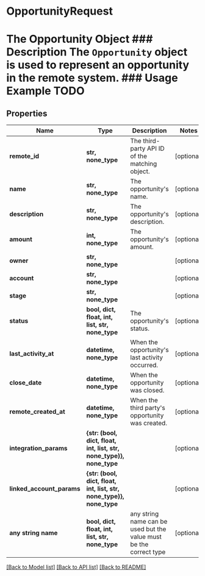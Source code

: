# OpportunityRequest

# The Opportunity Object ### Description The `Opportunity` object is used to represent an opportunity in the remote system. ### Usage Example TODO

## Properties
Name | Type | Description | Notes
------------ | ------------- | ------------- | -------------
**remote_id** | **str, none_type** | The third-party API ID of the matching object. | [optional] 
**name** | **str, none_type** | The opportunity&#39;s name. | [optional] 
**description** | **str, none_type** | The opportunity&#39;s description. | [optional] 
**amount** | **int, none_type** | The opportunity&#39;s amount. | [optional] 
**owner** | **str, none_type** |  | [optional] 
**account** | **str, none_type** |  | [optional] 
**stage** | **str, none_type** |  | [optional] 
**status** | **bool, dict, float, int, list, str, none_type** | The opportunity&#39;s status. | [optional] 
**last_activity_at** | **datetime, none_type** | When the opportunity&#39;s last activity occurred. | [optional] 
**close_date** | **datetime, none_type** | When the opportunity was closed. | [optional] 
**remote_created_at** | **datetime, none_type** | When the third party&#39;s opportunity was created. | [optional] 
**integration_params** | **{str: (bool, dict, float, int, list, str, none_type)}, none_type** |  | [optional] 
**linked_account_params** | **{str: (bool, dict, float, int, list, str, none_type)}, none_type** |  | [optional] 
**any string name** | **bool, dict, float, int, list, str, none_type** | any string name can be used but the value must be the correct type | [optional]

[[Back to Model list]](../README.md#documentation-for-models) [[Back to API list]](../README.md#documentation-for-api-endpoints) [[Back to README]](../README.md)


